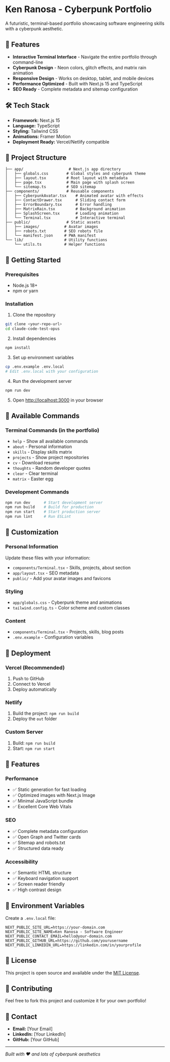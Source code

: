 # Ken Ranosa - Cyberpunk Portfolio

A futuristic, terminal-based portfolio showcasing software engineering skills with a cyberpunk aesthetic.

## 🚀 Features

- **Interactive Terminal Interface** - Navigate the entire portfolio through command-line
- **Cyberpunk Design** - Neon colors, glitch effects, and matrix rain animation
- **Responsive Design** - Works on desktop, tablet, and mobile devices
- **Performance Optimized** - Built with Next.js 15 and TypeScript
- **SEO Ready** - Complete metadata and sitemap configuration

## 🛠 Tech Stack

- **Framework:** Next.js 15
- **Language:** TypeScript
- **Styling:** Tailwind CSS
- **Animations:** Framer Motion
- **Deployment Ready:** Vercel/Netlify compatible

## 📁 Project Structure

```
├── app/                    # Next.js app directory
│   ├── globals.css        # Global styles and cyberpunk theme
│   ├── layout.tsx         # Root layout with metadata
│   ├── page.tsx           # Main page with splash screen
│   └── sitemap.ts         # SEO sitemap
├── components/            # Reusable components
│   ├── CyberpunkAvatar.tsx    # Animated avatar with effects
│   ├── ContactDrawer.tsx      # Sliding contact form
│   ├── ErrorBoundary.tsx      # Error handling
│   ├── MatrixRain.tsx         # Background animation
│   ├── SplashScreen.tsx       # Loading animation
│   └── Terminal.tsx           # Interactive terminal
├── public/                # Static assets
│   ├── images/           # Avatar images
│   ├── robots.txt        # SEO robots file
│   └── manifest.json     # PWA manifest
└── lib/                  # Utility functions
    └── utils.ts          # Helper functions
```

## 🚀 Getting Started

### Prerequisites
- Node.js 18+ 
- npm or yarn

### Installation

1. Clone the repository
```bash
git clone <your-repo-url>
cd claude-code-test-opus
```

2. Install dependencies
```bash
npm install
```

3. Set up environment variables
```bash
cp .env.example .env.local
# Edit .env.local with your configuration
```

4. Run the development server
```bash
npm run dev
```

5. Open [http://localhost:3000](http://localhost:3000) in your browser

## 📝 Available Commands

### Terminal Commands (in the portfolio)
- `help` - Show all available commands
- `about` - Personal information
- `skills` - Display skills matrix
- `projects` - Show project repositories  
- `cv` - Download resume
- `thoughts` - Random developer quotes
- `clear` - Clear terminal
- `matrix` - Easter egg

### Development Commands
```bash
npm run dev      # Start development server
npm run build    # Build for production
npm run start    # Start production server
npm run lint     # Run ESLint
```

## 🎨 Customization

### Personal Information
Update these files with your information:
- `components/Terminal.tsx` - Skills, projects, about section
- `app/layout.tsx` - SEO metadata
- `public/` - Add your avatar images and favicons

### Styling
- `app/globals.css` - Cyberpunk theme and animations
- `tailwind.config.ts` - Color scheme and custom classes

### Content
- `components/Terminal.tsx` - Projects, skills, blog posts
- `.env.example` - Configuration variables

## 🚢 Deployment

### Vercel (Recommended)
1. Push to GitHub
2. Connect to Vercel
3. Deploy automatically

### Netlify
1. Build the project: `npm run build`
2. Deploy the `out` folder

### Custom Server
1. Build: `npm run build`
2. Start: `npm run start`

## 📱 Features

### Performance
- ✅ Static generation for fast loading
- ✅ Optimized images with Next.js Image
- ✅ Minimal JavaScript bundle
- ✅ Excellent Core Web Vitals

### SEO
- ✅ Complete metadata configuration
- ✅ Open Graph and Twitter cards
- ✅ Sitemap and robots.txt
- ✅ Structured data ready

### Accessibility
- ✅ Semantic HTML structure
- ✅ Keyboard navigation support
- ✅ Screen reader friendly
- ✅ High contrast design

## 🔧 Environment Variables

Create a `.env.local` file:

```env
NEXT_PUBLIC_SITE_URL=https://your-domain.com
NEXT_PUBLIC_SITE_NAME=Ken Ranosa - Software Engineer
NEXT_PUBLIC_CONTACT_EMAIL=hello@your-domain.com
NEXT_PUBLIC_GITHUB_URL=https://github.com/yourusername
NEXT_PUBLIC_LINKEDIN_URL=https://linkedin.com/in/yourprofile
```

## 📄 License

This project is open source and available under the [MIT License](LICENSE).

## 🤝 Contributing

Feel free to fork this project and customize it for your own portfolio!

## 📧 Contact

- **Email:** [Your Email]
- **LinkedIn:** [Your LinkedIn]
- **GitHub:** [Your GitHub]

---

*Built with ❤️ and lots of cyberpunk aesthetics*